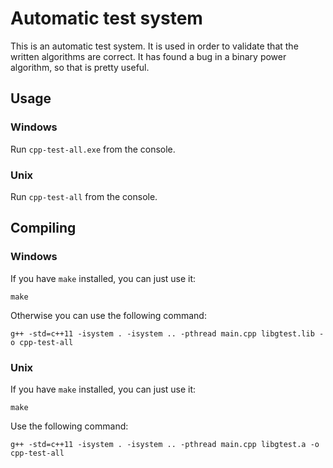 # Automatic test system
This is an automatic test system. It is used in order to validate that the written algorithms are correct. It has found a bug in a binary power algorithm, so that is pretty useful.

## Usage
### Windows
Run `cpp-test-all.exe` from the console.

### Unix
Run `cpp-test-all` from the console.

## Compiling

### Windows
If you have `make` installed, you can just use it:
```
make
```
Otherwise you can use the following command:
```
g++ -std=c++11 -isystem . -isystem .. -pthread main.cpp libgtest.lib -o cpp-test-all
```

### Unix
If you have `make` installed, you can just use it:
```
make
```
Use the following command:
```
g++ -std=c++11 -isystem . -isystem .. -pthread main.cpp libgtest.a -o cpp-test-all
```
